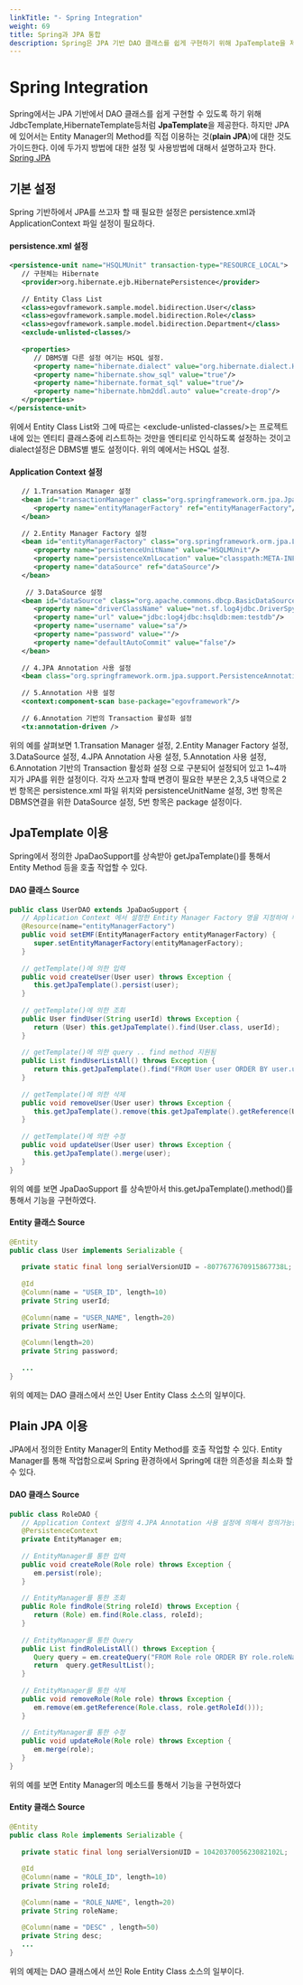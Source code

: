 ```yaml
---
linkTitle: "- Spring Integration"
weight: 69
title: Spring과 JPA 통합
description: Spring은 JPA 기반 DAO 클래스를 쉽게 구현하기 위해 JpaTemplate을 제공하지만, 직접 EntityManager 메서드를 사용하는 방식(plain JPA)도 지원한다. JPA를 사용하기 위해서는 persistence.xml과 Spring ApplicationContext 설정이 필요하다.
---
```

# Spring Integration

 Spring에서는 JPA 기반에서 DAO 클래스를 쉽게 구현할 수 있도록 하기 위해 JdbcTemplate,HibernateTemplate등처럼 **JpaTemplate**을 제공한다. 하지만 JPA에 있어서는 Entity Manager의 Method를 직접 이용하는 것(**plain JPA**)에 대한 것도 가이드한다. 이에 두가지 방법에 대한 설정 및 사용방법에 대해서 설명하고자 한다. [Spring JPA](http://static.springframework.org/spring/docs/2.5.x/reference/orm.html#orm-jpa)

## 기본 설정

 Spring 기반하에서 JPA를 쓰고자 할 때 필요한 설정은 persistence.xml과 ApplicationContext 파일 설정이 필요하다.

#### persistence.xml 설정

```xml
<persistence-unit name="HSQLMUnit" transaction-type="RESOURCE_LOCAL"> 
   // 구현체는 Hibernate	
   <provider>org.hibernate.ejb.HibernatePersistence</provider>
 
   // Entity Class List
   <class>egovframework.sample.model.bidirection.User</class>
   <class>egovframework.sample.model.bidirection.Role</class>
   <class>egovframework.sample.model.bidirection.Department</class>
   <exclude-unlisted-classes/>
 
   <properties>
      // DBMS별 다른 설정 여기는 HSQL 설정.
      <property name="hibernate.dialect" value="org.hibernate.dialect.HSQLDialect"/>
      <property name="hibernate.show_sql" value="true"/>
      <property name="hibernate.format_sql" value="true"/>
      <property name="hibernate.hbm2ddl.auto" value="create-drop"/>
   </properties>
</persistence-unit>
```

 위에서 Entity Class List와 그에 따르는 &lt;exclude-unlisted-classes/&gt;는 프로젝트내에 있는 엔티티 클래스중에 리스트하는 것만을 엔티티로 인식하도록 설정하는 것이고 dialect설정은 DBMS별 별도 설정이다. 위의 예에서는 HSQL 설정.

#### Application Context 설정

```xml
   // 1.Transation Manager 설정
   <bean id="transactionManager" class="org.springframework.orm.jpa.JpaTransactionManager">
      <property name="entityManagerFactory" ref="entityManagerFactory"/>
   </bean>	
 
   // 2.Entity Manager Factory 설정
   <bean id="entityManagerFactory" class="org.springframework.orm.jpa.LocalContainerEntityManagerFactoryBean">
      <property name="persistenceUnitName" value="HSQLMUnit"/>
      <property name="persistenceXmlLocation" value="classpath:META-INF/persistHSQLMemDB.xml"/>
      <property name="dataSource" ref="dataSource"/>
   </bean>
 
    // 3.DataSource 설정
   <bean id="dataSource" class="org.apache.commons.dbcp.BasicDataSource" destroy-method="close">
      <property name="driverClassName" value="net.sf.log4jdbc.DriverSpy"/>
      <property name="url" value="jdbc:log4jdbc:hsqldb:mem:testdb"/>
      <property name="username" value="sa"/>
      <property name="password" value=""/>
      <property name="defaultAutoCommit" value="false"/>
   </bean>	
 
   // 4.JPA Annotation 사용 설정
   <bean class="org.springframework.orm.jpa.support.PersistenceAnnotationBeanPostProcessor"/>	
 
   // 5.Annotation 사용 설정
   <context:component-scan base-package="egovframework"/>
 
   // 6.Annotation 기반의 Transaction 활성화 설정 
   <tx:annotation-driven />
```

 위의 예를 살펴보면 1.Transation Manager 설정, 2.Entity Manager Factory 설정, 3.DataSource 설정, 4.JPA Annotation 사용 설정, 5.Annotation 사용 설정, 6.Annotation 기반의 Transaction 활성화 설정 으로 구분되어 설정되어 있고 1~4까지가 JPA를 위한 설정이다. 각자 쓰고자 할때 변경이 필요한 부분은 2,3,5 내역으로 2번 항목은 persistence.xml 파일 위치와 persistenceUnitName 설정, 3번 항목은 DBMS연결을 위한 DataSource 설정, 5번 항목은 package 설정이다.

## JpaTemplate 이용

 Spring에서 정의한 JpaDaoSupport를 상속받아 getJpaTemplate()를 통해서 Entity Method 등을 호출 작업할 수 있다.

#### DAO 클래스 Source

```java
public class UserDAO extends JpaDaoSupport {
   // Application Context 에서 설정한 Entity Manager Factory 명을 지정하여 부모의 EntityManagerFactory를 설정한다.
   @Resource(name="entityManagerFactory")
   public void setEMF(EntityManagerFactory entityManagerFactory) {
      super.setEntityManagerFactory(entityManagerFactory);
   }
 
   // getTemplate()에 의한 입력	
   public void createUser(User user) throws Exception {
      this.getJpaTemplate().persist(user);
   }
 
   // getTemplate()에 의한 조회	
   public User findUser(String userId) throws Exception {
      return (User) this.getJpaTemplate().find(User.class, userId);
   }
 
   // getTemplate()에 의한 query .. find method 지원됨	
   public List findUserListAll() throws Exception {
      return this.getJpaTemplate().find("FROM User user ORDER BY user.userName");
   }
 
   // getTemplate()에 의한 삭제	
   public void removeUser(User user) throws Exception {
      this.getJpaTemplate().remove(this.getJpaTemplate().getReference(User.class, user.getUserId()));
   }
 
   // getTemplate()에 의한 수정
   public void updateUser(User user) throws Exception {
      this.getJpaTemplate().merge(user);
   }
}

```

 위의 예를 보면 JpaDaoSupport 를 상속받아서 this.getJpaTemplate().method()를 통해서 기능을 구현하였다.

#### Entity 클래스 Source

```java
@Entity
public class User implements Serializable {
 
   private static final long serialVersionUID = -8077677670915867738L;
 
   @Id
   @Column(name = "USER_ID", length=10)
   private String userId;
 
   @Column(name = "USER_NAME", length=20)
   private String userName;
 
   @Column(length=20)
   private String password;
 
   ...
}
```

 위의 예제는 DAO 클래스에서 쓰인 User Entity Class 소스의 일부이다.

## Plain JPA 이용

 JPA에서 정의한 Entity Manager의 Entity Method를 호출 작업할 수 있다. Entity Manager를 통해 작업함으로써 Spring 환경하에서 Spring에 대한 의존성을 최소화 할 수 있다.

#### DAO 클래스 Source

```java
public class RoleDAO {
   // Application Context 설정의 4.JPA Annotation 사용 설정에 의해서 정의가능한 것으로 Annotation기반으로 Entity Manager를 지정한다.	
   @PersistenceContext
   private EntityManager em;
 
   // EntityManager를 통한 입력	
   public void createRole(Role role) throws Exception {
      em.persist(role);
   }
 
   // EntityManager를 통한 조회
   public Role findRole(String roleId) throws Exception {
      return (Role) em.find(Role.class, roleId);
   }
 
   // EntityManager를 통한 Query
   public List findRoleListAll() throws Exception {
      Query query = em.createQuery("FROM Role role ORDER BY role.roleName");
      return  query.getResultList();		
   }
 
   // EntityManager를 통한 삭제
   public void removeRole(Role role) throws Exception {
      em.remove(em.getReference(Role.class, role.getRoleId()));
   }
 
   // EntityManager를 통한 수정
   public void updateRole(Role role) throws Exception {
      em.merge(role);
   }
}
```

 위의 예를 보면 Entity Manager의 메소드를 통해서 기능을 구현하였다

#### Entity 클래스 Source

```java
@Entity
public class Role implements Serializable {
 
   private static final long serialVersionUID = 1042037005623082102L;
 
   @Id
   @Column(name = "ROLE_ID", length=10)
   private String roleId;
 
   @Column(name = "ROLE_NAME", length=20)
   private String roleName;
 
   @Column(name = "DESC" , length=50)	
   private String desc;	
   ...
}
```

 위의 예제는 DAO 클래스에서 쓰인 Role Entity Class 소스의 일부이다.